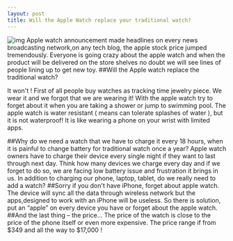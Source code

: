 ```yaml
---
layout: post
title: Will the Apple Watch replace your traditional watch?
---
```

![img](http://blogs-images.forbes.com/anthonykosner/files/2014/10/apple-watch-selling-points.jpg)
Apple watch announcement made headlines on every news broadcasting network,on any tech blog, the apple stock price jumped tremendously. Everyone is going crazy about the apple watch and when the product will be delivered on the store shelves no doubt we will see lines of people lining up to get new toy.
##Will the Apple watch replace the traditional watch?

It won't ! First of all people buy watches as tracking time jewelry piece. We wear it and we forgot that we are wearing it! With the apple watch try to forget about it when you are taking a shower or jump to swimming pool. The apple watch is water resistant ( means can tolerate splashes of water ), but it is not waterproof! It is like wearing a phone on your wrist with limited apps.

##Why do we need a watch that we have to charge it every 18 hours, when it is painful to change battery for traditional watch once a year?
Apple watch owners have to charge their device every single night if they want to last through next day. Think how many devices we charge every day and if we forget to do so, we are facing low battery issue and frustration it brings in us. In addition to charging our phone, laptop, tablet, do we really need to add a watch?
##Sorry if you don't have iPhone, forget about apple watch.
The device will sync all the data through wireless network but the apps,designed to work with an iPhone will be useless. So there is solution, put an “apple” on every device you have or forget about the apple watch.
##And the last thing – the price...
The price of the watch is close to the price of the phone itself or even more expensive. The price range if from  $349 and all the way to $17,000 !
